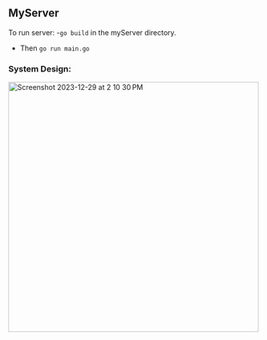 ## MyServer
To run server:
-`go build` in the myServer directory.
- Then `go run main.go`
  
### System Design:
  <img width="499" alt="Screenshot 2023-12-29 at 2 10 30 PM" src="https://github.com/pingu-73/myServer/assets/121669947/c8078a2e-e7ac-4306-af47-8fdaa00ccaaa">
